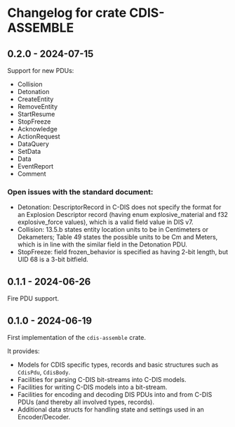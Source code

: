 # Changelog for crate CDIS-ASSEMBLE

## 0.2.0 - 2024-07-15

Support for new PDUs:
- Collision
- Detonation
- CreateEntity
- RemoveEntity
- StartResume
- StopFreeze
- Acknowledge
- ActionRequest
- DataQuery
- SetData
- Data
- EventReport
- Comment

### Open issues with the standard document:
- Detonation: DescriptorRecord in C-DIS does not specify the format for an Explosion Descriptor record (having enum explosive_material and f32 explosive_force values), which is a valid field value in DIS v7.
- Collision: 13.5.b states entity location units to be in Centimeters or Dekameters; Table 49 states the possible units to be Cm and Meters, which is in line with the similar field in the Detonation PDU.
- StopFreeze: field frozen_behavior is specified as having 2-bit length, but UID 68 is a 3-bit bitfield.

## 0.1.1 - 2024-06-26

Fire PDU support.

## 0.1.0 - 2024-06-19

First implementation of the `cdis-assemble` crate.

It provides:
- Models for CDIS specific types, records and basic structures such as `CdisPdu`, `CdisBody`.
- Facilities for parsing C-DIS bit-streams into C-DIS models.
- Facilities for writing C-DIS models into a bit-stream.
- Facilities for encoding and decoding DIS PDUs into and from C-DIS PDUs (and thereby all involved types, records).
- Additional data structs for handling state and settings used in an Encoder/Decoder.